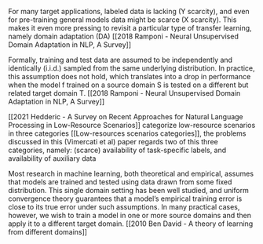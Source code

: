 For many target applications, labeled data is lacking (Y scarcity), and even for pre-training general models data might be scarce (X scarcity). This makes it even more pressing to revisit a particular type of transfer learning, namely domain adaptation (DA) [[2018 Ramponi - Neural Unsupervised Domain Adaptation in NLP, A Survey]]

Formally, training and test data are assumed to be independently and identically (i.i.d.) sampled from the same underlying distribution. In practice, this assumption does not hold, which translates into a drop in performance when the model f trained on a source domain S is tested on a different but related target domain T. [[2018 Ramponi - Neural Unsupervised Domain Adaptation in NLP, A Survey]]

[[2021 Hedderic - A Survey on Recent Approaches for Natural Language Processing in Low-Resource Scenarios]] categorize low-resource scenarios in three categories [[Low-resources scenarios categories]], the problems discussed in this (Vimercati et al) paper regards two of this three categories, namely:  (scarce) availability of task-specific labels, and availability of auxiliary data

Most research in machine learning, both theoretical and empirical, assumes that models are trained and tested using data drawn from some fixed distribution. This single domain setting has been well studied, and uniform convergence theory guarantees that a model’s empirical training error is close to its true error under such assumptions. In many practical cases, however, we wish to train a model in one or more source domains and then apply it to a different target domain. [[2010 Ben David - A theory of learning from different domains]]